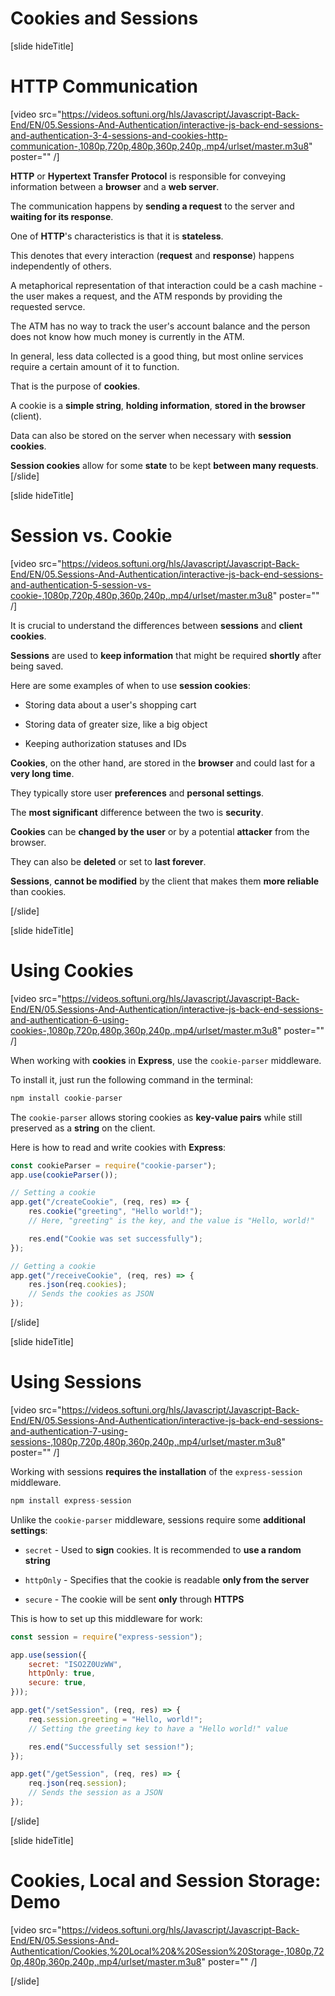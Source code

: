 # Cookies and Sessions

[slide hideTitle]

# HTTP Communication

[video src="https://videos.softuni.org/hls/Javascript/Javascript-Back-End/EN/05.Sessions-And-Authentication/interactive-js-back-end-sessions-and-authentication-3-4-sessions-and-cookies-http-communication-,1080p,720p,480p,360p,240p,.mp4/urlset/master.m3u8" poster="" /]

**HTTP** or **Hypertext Transfer Protocol** is responsible for conveying information between a **browser** and a **web server**.

The communication happens by **sending a request** to the server and **waiting for its response**.

One of **HTTP**'s characteristics is that it is **stateless**.

This denotes that every interaction (**request** and **response**) happens independently of others.

A metaphorical representation of that interaction could be a cash machine - the user makes a request, and the ATM responds by providing the requested servce.

The ATM has no way to track the user's account balance and the person does not know how much money is currently in the ATM.

In general, less data collected is a good thing, but most online services require a certain amount of it to function.

That is the purpose of **cookies**.

A cookie is a **simple string**, **holding information**, **stored in the browser** (client).

Data can also be stored on the server when necessary with **session cookies**.

**Session cookies** allow for some **state** to be kept **between many requests**.
[/slide]

[slide hideTitle]

# Session vs. Cookie

[video src="https://videos.softuni.org/hls/Javascript/Javascript-Back-End/EN/05.Sessions-And-Authentication/interactive-js-back-end-sessions-and-authentication-5-session-vs-cookie-,1080p,720p,480p,360p,240p,.mp4/urlset/master.m3u8" poster="" /]

It is crucial to understand the differences between **sessions** and **client cookies**.

**Sessions** are used to **keep information** that might be required **shortly** after being saved.

Here are some examples of when to use **session cookies**:

- Storing data about a user's shopping cart

- Storing data of greater size, like a big object

- Keeping authorization statuses and IDs

**Cookies**, on the other hand, are stored in the **browser** and could last for a **very long time**.

They typically store user **preferences** and **personal settings**.

The **most significant** difference between the two is **security**.

**Cookies** can be **changed by the user** or by a potential **attacker** from the browser.

They can also be **deleted** or set to **last forever**.

**Sessions**, **cannot be modified** by the client that makes them **more reliable** than cookies.

[/slide]

[slide hideTitle]

# Using Cookies

[video src="https://videos.softuni.org/hls/Javascript/Javascript-Back-End/EN/05.Sessions-And-Authentication/interactive-js-back-end-sessions-and-authentication-6-using-cookies-,1080p,720p,480p,360p,240p,.mp4/urlset/master.m3u8" poster="" /]

When working with **cookies** in **Express**, use the `cookie-parser` middleware.

To install it, just run the following command in the terminal:

```js
npm install cookie-parser
```

The `cookie-parser` allows storing cookies as **key-value pairs**  while still preserved as a **string** on the client.

Here is how to read and write cookies with **Express**:

```js
const cookieParser = require("cookie-parser");
app.use(cookieParser());

// Setting a cookie
app.get("/createCookie", (req, res) => {
    res.cookie("greeting", "Hello world!");
    // Here, "greeting" is the key, and the value is "Hello, world!"

    res.end("Cookie was set successfully");
});

// Getting a cookie
app.get("/receiveCookie", (req, res) => {
    res.json(req.cookies);
    // Sends the cookies as JSON
});
```

[/slide]

[slide hideTitle]

# Using Sessions

[video src="https://videos.softuni.org/hls/Javascript/Javascript-Back-End/EN/05.Sessions-And-Authentication/interactive-js-back-end-sessions-and-authentication-7-using-sessions-,1080p,720p,480p,360p,240p,.mp4/urlset/master.m3u8" poster="" /]

Working with sessions **requires the installation** of the `express-session` middleware.

```js
npm install express-session
```

Unlike the `cookie-parser` middleware, sessions require some **additional settings**:

- `secret` - Used to **sign** cookies. It is recommended to **use a random string**

- `httpOnly` - Specifies that the cookie is readable **only from the server**

- `secure` - The cookie will be sent **only** through **HTTPS**

This is how to set up this middleware for work:

```js
const session = require("express-session");

app.use(session({
    secret: "ISO2Z0UzWW",
    httpOnly: true,
    secure: true,
}));

app.get("/setSession", (req, res) => {
    req.session.greeting = "Hello, world!";
    // Setting the greeting key to have a "Hello world!" value

    res.end("Successfully set session!");
});

app.get("/getSession", (req, res) => {
    req.json(req.session);
    // Sends the session as a JSON
});
```

[/slide]

[slide hideTitle]

# Cookies, Local and Session Storage: Demo

[video src="https://videos.softuni.org/hls/Javascript/Javascript-Back-End/EN/05.Sessions-And-Authentication/Cookies,%20Local%20&%20Session%20Storage-,1080p,720p,480p,360p,240p,.mp4/urlset/master.m3u8" poster="" /]

[/slide]